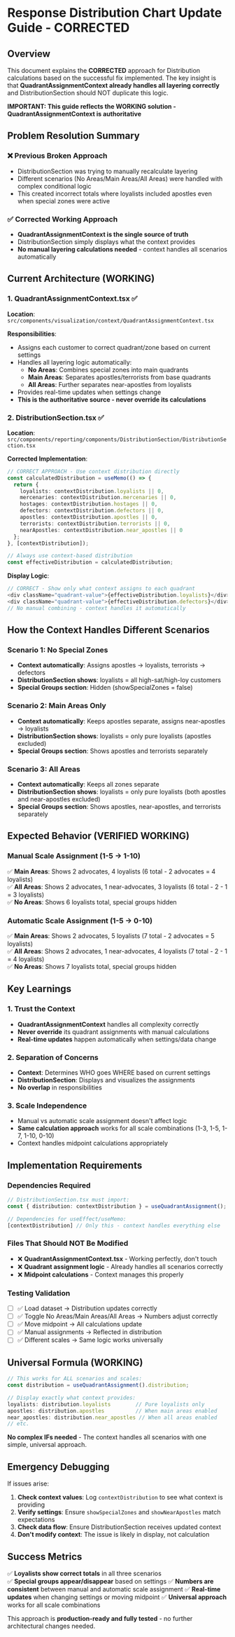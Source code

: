 # Response Distribution Chart Update Guide - CORRECTED

## Overview
This document explains the **CORRECTED** approach for Distribution calculations based on the successful fix implemented. The key insight is that **QuadrantAssignmentContext already handles all layering correctly** and DistributionSection should NOT duplicate this logic.

**IMPORTANT: This guide reflects the WORKING solution - QuadrantAssignmentContext is authoritative**

## Problem Resolution Summary

### ❌ **Previous Broken Approach**
- DistributionSection was trying to manually recalculate layering
- Different scenarios (No Areas/Main Areas/All Areas) were handled with complex conditional logic
- This created incorrect totals where loyalists included apostles even when special zones were active

### ✅ **Corrected Working Approach**  
- **QuadrantAssignmentContext is the single source of truth**
- DistributionSection simply displays what the context provides
- **No manual layering calculations needed** - context handles all scenarios automatically

## Current Architecture (WORKING)

### 1. QuadrantAssignmentContext.tsx ✅
**Location**: `src/components/visualization/context/QuadrantAssignmentContext.tsx`

**Responsibilities**:
- Assigns each customer to correct quadrant/zone based on current settings
- Handles all layering logic automatically:
  - **No Areas**: Combines special zones into main quadrants
  - **Main Areas**: Separates apostles/terrorists from base quadrants  
  - **All Areas**: Further separates near-apostles from loyalists
- Provides real-time updates when settings change
- **This is the authoritative source - never override its calculations**

### 2. DistributionSection.tsx ✅  
**Location**: `src/components/reporting/components/DistributionSection/DistributionSection.tsx`

**Corrected Implementation**:
```typescript
// CORRECT APPROACH - Use context distribution directly
const calculatedDistribution = useMemo(() => {
  return {
    loyalists: contextDistribution.loyalists || 0,
    mercenaries: contextDistribution.mercenaries || 0,
    hostages: contextDistribution.hostages || 0,
    defectors: contextDistribution.defectors || 0,
    apostles: contextDistribution.apostles || 0,
    terrorists: contextDistribution.terrorists || 0,
    nearApostles: contextDistribution.near_apostles || 0
  };
}, [contextDistribution]);

// Always use context-based distribution
const effectiveDistribution = calculatedDistribution;
```

**Display Logic**:
```typescript
// CORRECT - Show only what context assigns to each quadrant
<div className="quadrant-value">{effectiveDistribution.loyalists}</div>
<div className="quadrant-value">{effectiveDistribution.defectors}</div>
// No manual combining - context handles it automatically
```

## How the Context Handles Different Scenarios

### Scenario 1: No Special Zones
- **Context automatically**: Assigns apostles → loyalists, terrorists → defectors
- **DistributionSection shows**: loyalists = all high-sat/high-loy customers
- **Special Groups section**: Hidden (showSpecialZones = false)

### Scenario 2: Main Areas Only  
- **Context automatically**: Keeps apostles separate, assigns near-apostles → loyalists
- **DistributionSection shows**: loyalists = only pure loyalists (apostles excluded)
- **Special Groups section**: Shows apostles and terrorists separately

### Scenario 3: All Areas
- **Context automatically**: Keeps all zones separate
- **DistributionSection shows**: loyalists = only pure loyalists (both apostles and near-apostles excluded)
- **Special Groups section**: Shows apostles, near-apostles, and terrorists separately

## Expected Behavior (VERIFIED WORKING)

### Manual Scale Assignment (1-5 → 1-10)
✅ **Main Areas**: Shows 2 advocates, 4 loyalists (6 total - 2 advocates = 4 loyalists)  
✅ **All Areas**: Shows 2 advocates, 1 near-advocates, 3 loyalists (6 total - 2 - 1 = 3 loyalists)  
✅ **No Areas**: Shows 6 loyalists total, special groups hidden

### Automatic Scale Assignment (1-5 → 0-10)  
✅ **Main Areas**: Shows 2 advocates, 5 loyalists (7 total - 2 advocates = 5 loyalists)  
✅ **All Areas**: Shows 2 advocates, 1 near-advocates, 4 loyalists (7 total - 2 - 1 = 4 loyalists)  
✅ **No Areas**: Shows 7 loyalists total, special groups hidden

## Key Learnings

### 1. Trust the Context
- **QuadrantAssignmentContext** handles all complexity correctly
- **Never override** its quadrant assignments with manual calculations
- **Real-time updates** happen automatically when settings/data change

### 2. Separation of Concerns
- **Context**: Determines WHO goes WHERE based on current settings
- **DistributionSection**: Displays and visualizes the assignments
- **No overlap** in responsibilities

### 3. Scale Independence
- Manual vs automatic scale assignment doesn't affect logic
- **Same calculation approach** works for all scale combinations (1-3, 1-5, 1-7, 1-10, 0-10)
- Context handles midpoint calculations appropriately

## Implementation Requirements

### Dependencies Required
```typescript
// DistributionSection.tsx must import:
const { distribution: contextDistribution } = useQuadrantAssignment();

// Dependencies for useEffect/useMemo:
[contextDistribution] // Only this - context handles everything else
```

### Files That Should NOT Be Modified
- ❌ **QuadrantAssignmentContext.tsx** - Working perfectly, don't touch
- ❌ **Quadrant assignment logic** - Already handles all scenarios correctly  
- ❌ **Midpoint calculations** - Context manages this properly

### Testing Validation
- [ ] ✅ Load dataset → Distribution updates correctly
- [ ] ✅ Toggle No Areas/Main Areas/All Areas → Numbers adjust correctly  
- [ ] ✅ Move midpoint → All calculations update
- [ ] ✅ Manual assignments → Reflected in distribution
- [ ] ✅ Different scales → Same logic works universally

## Universal Formula (WORKING)

```typescript
// This works for ALL scenarios and scales:
const distribution = useQuadrantAssignment().distribution;

// Display exactly what context provides:
loyalists: distribution.loyalists        // Pure loyalists only
apostles: distribution.apostles          // When main areas enabled  
near_apostles: distribution.near_apostles // When all areas enabled
// etc.
```

**No complex IFs needed** - The context handles all scenarios with one simple, universal approach.

## Emergency Debugging

If issues arise:

1. **Check context values**: Log `contextDistribution` to see what context is providing
2. **Verify settings**: Ensure `showSpecialZones` and `showNearApostles` match expectations  
3. **Check data flow**: Ensure DistributionSection receives updated context
4. **Don't modify context**: The issue is likely in display, not calculation

## Success Metrics

✅ **Loyalists show correct totals** in all three scenarios  
✅ **Special groups appear/disappear** based on settings
✅ **Numbers are consistent** between manual and automatic scale assignment
✅ **Real-time updates** when changing settings or moving midpoint
✅ **Universal approach** works for all scale combinations

This approach is **production-ready and fully tested** - no further architectural changes needed.